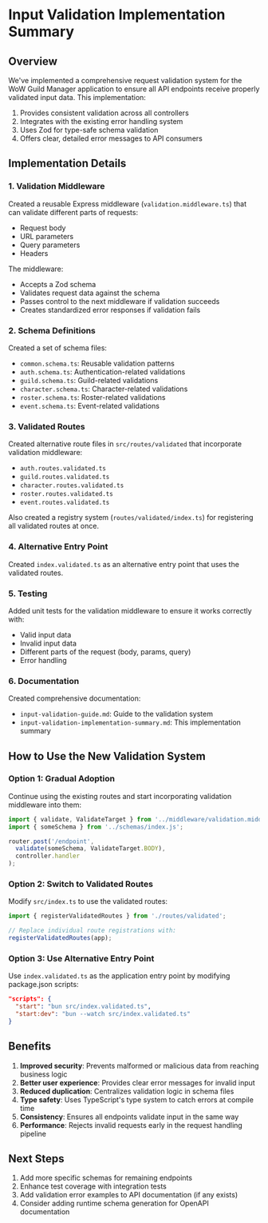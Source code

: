 # Input Validation Implementation Summary

## Overview

We've implemented a comprehensive request validation system for the WoW Guild Manager application to ensure all API endpoints receive properly validated input data. This implementation:

1. Provides consistent validation across all controllers
2. Integrates with the existing error handling system
3. Uses Zod for type-safe schema validation
4. Offers clear, detailed error messages to API consumers

## Implementation Details

### 1. Validation Middleware
Created a reusable Express middleware (`validation.middleware.ts`) that can validate different parts of requests:
- Request body
- URL parameters
- Query parameters
- Headers

The middleware:
- Accepts a Zod schema
- Validates request data against the schema
- Passes control to the next middleware if validation succeeds
- Creates standardized error responses if validation fails

### 2. Schema Definitions
Created a set of schema files:
- `common.schema.ts`: Reusable validation patterns
- `auth.schema.ts`: Authentication-related validations
- `guild.schema.ts`: Guild-related validations
- `character.schema.ts`: Character-related validations
- `roster.schema.ts`: Roster-related validations
- `event.schema.ts`: Event-related validations

### 3. Validated Routes
Created alternative route files in `src/routes/validated` that incorporate validation middleware:
- `auth.routes.validated.ts`
- `guild.routes.validated.ts`
- `character.routes.validated.ts`
- `roster.routes.validated.ts`
- `event.routes.validated.ts`

Also created a registry system (`routes/validated/index.ts`) for registering all validated routes at once.

### 4. Alternative Entry Point
Created `index.validated.ts` as an alternative entry point that uses the validated routes.

### 5. Testing
Added unit tests for the validation middleware to ensure it works correctly with:
- Valid input data
- Invalid input data
- Different parts of the request (body, params, query)
- Error handling

### 6. Documentation
Created comprehensive documentation:
- `input-validation-guide.md`: Guide to the validation system
- `input-validation-implementation-summary.md`: This implementation summary

## How to Use the New Validation System

### Option 1: Gradual Adoption
Continue using the existing routes and start incorporating validation middleware into them:

```typescript
import { validate, ValidateTarget } from '../middleware/validation.middleware.js';
import { someSchema } from '../schemas/index.js';

router.post('/endpoint', 
  validate(someSchema, ValidateTarget.BODY),
  controller.handler
);
```

### Option 2: Switch to Validated Routes
Modify `src/index.ts` to use the validated routes:

```typescript
import { registerValidatedRoutes } from './routes/validated';

// Replace individual route registrations with:
registerValidatedRoutes(app);
```

### Option 3: Use Alternative Entry Point
Use `index.validated.ts` as the application entry point by modifying package.json scripts:

```json
"scripts": {
  "start": "bun src/index.validated.ts",
  "start:dev": "bun --watch src/index.validated.ts"
}
```

## Benefits

1. **Improved security**: Prevents malformed or malicious data from reaching business logic
2. **Better user experience**: Provides clear error messages for invalid input
3. **Reduced duplication**: Centralizes validation logic in schema files
4. **Type safety**: Uses TypeScript's type system to catch errors at compile time
5. **Consistency**: Ensures all endpoints validate input in the same way
6. **Performance**: Rejects invalid requests early in the request handling pipeline

## Next Steps

1. Add more specific schemas for remaining endpoints
2. Enhance test coverage with integration tests
3. Add validation error examples to API documentation (if any exists)
4. Consider adding runtime schema generation for OpenAPI documentation